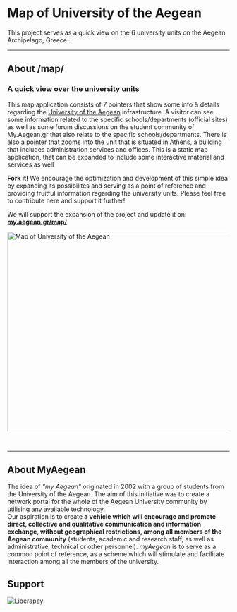 Map of University of the Aegean
===========

This project serves as a quick view on the 6 university units on the Aegean Archipelago, Greece.

---------------------------------------

## About /map/

### A quick view over the university units

<p>This map application consists of 7 pointers that show some info &amp; details regarding the <a href="http://www.aegean.gr" target="_blank" title="University of the Aegean">University of the Aegean</a> infrastructure. A visitor can see some information related to the specific schools/departments (official sites) as well as some forum discussions on the student community of My.Aegean.gr that also relate to the specific schools/departments. There is also a pointer that zooms into the unit that is situated in Athens, a building that includes administration services and offices. This is a static map application, that can be expanded to include some interactive material and services as well</p>

<p><strong>Fork it!</strong> We encourage the optimization and development of this simple idea by expanding its possibilites and serving as a point of reference and providing fruitful information regarding the university units. Please feel free to contribute here and support it further!</p>

<p>We will support the expansion of the project and update it on: <strong><a href="http://my.aegean.gr/map/" target="_blank">my.aegean.gr/map/</a></strong> </p>

<p><img src="http://my.aegean.gr/map/AegeanUniversity-GR-MapView.png" alt="Map of University of the Aegean" width="659" height="452"></p>

<p><br/></p>

---------------------------------------


## About MyAegean

<p>The idea of <em>"my Aegean"</em> originated in 2002 with a group of students from the University of the Aegean. The aim of this initiative was to create a network portal for the whole of the Aegean University community by utilising any available technology.<br>Our aspiration is to create <strong>a vehicle which will encourage and promote direct, collective and qualitative communication and information exchange, without geographical restrictions, among all members of the Aegean community</strong> (students, academic and research staff, as well as administrative, technical or other personnel). <em>myAegean</em> is to serve as a common point of reference, as a scheme which will stimulate and facilitate interaction among all the members of the university.</p>




## Support

[![Liberapay](https://libreops.cc/static/img/liberapay.svg)](https://liberapay.com/MyAegean/donate)

